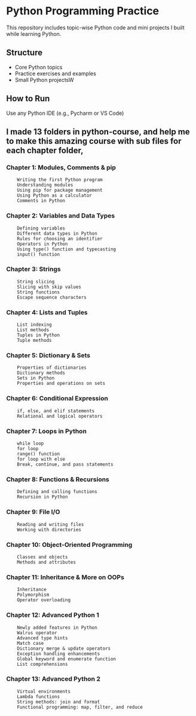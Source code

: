 # Python Programming Practice

This repository includes topic-wise Python code and mini projects I built while learning Python.

## Structure

- Core Python topics
- Practice exercises and examples
- Small Python projectsW

## How to Run

Use any Python IDE (e.g., Pycharm or VS Code)

## I made 13 folders in python-course, and help me to make this amazing course with sub files for each chapter folder, 
### Chapter 1: Modules, Comments & pip
        Writing the first Python program
        Understanding modules
        Using pip for package management
        Using Python as a calculator
        Comments in Python
### Chapter 2: Variables and Data Types
        Defining variables
        Different data types in Python
        Rules for choosing an identifier
        Operators in Python
        Using type() function and typecasting
        input() function
### Chapter 3: Strings
        String slicing
        Slicing with skip values
        String functions
        Escape sequence characters
### Chapter 4: Lists and Tuples
        List indexing
        List methods
        Tuples in Python
        Tuple methods
### Chapter 5: Dictionary & Sets
        Properties of dictionaries
        Dictionary methods
        Sets in Python
        Properties and operations on sets
### Chapter 6: Conditional Expression
        if, else, and elif statements
        Relational and logical operators
### Chapter 7: Loops in Python
        while loop
        for loop
        range() function
        for loop with else
        Break, continue, and pass statements
### Chapter 8: Functions & Recursions
        Defining and calling functions
        Recursion in Python
### Chapter 9: File I/O
        Reading and writing files
        Working with directories
### Chapter 10: Object-Oriented Programming
        Classes and objects
        Methods and attributes
### Chapter 11: Inheritance & More on OOPs
        Inheritance
        Polymorphism
        Operator overloading
### Chapter 12: Advanced Python 1
        Newly added features in Python
        Walrus operator
        Advanced type hints
        Match case
        Dictionary merge & update operators
        Exception handling enhancements
        Global keyword and enumerate function
        List comprehensions
### Chapter 13: Advanced Python 2
        Virtual environments
        Lambda functions
        String methods: join and format
        Functional programming: map, filter, and reduce
